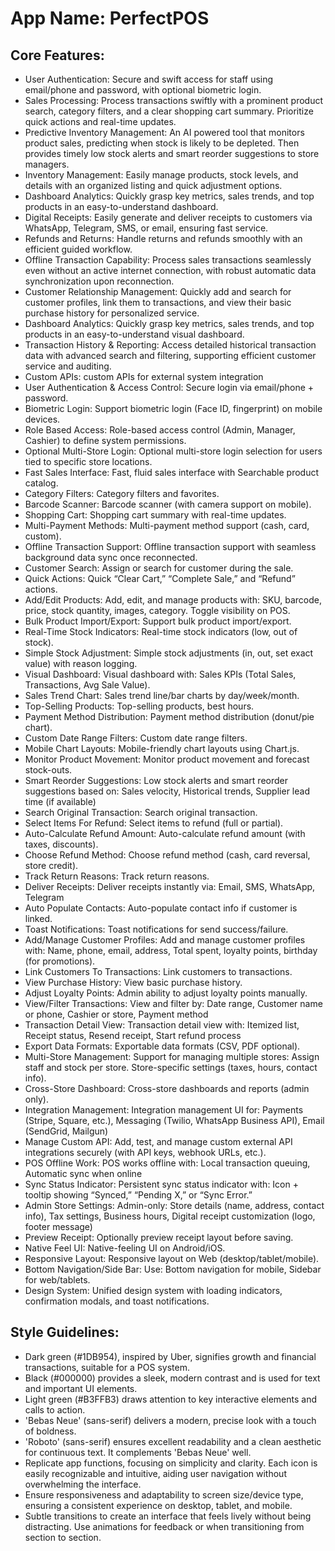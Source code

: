 # **App Name**: PerfectPOS

## Core Features:

- User Authentication: Secure and swift access for staff using email/phone and password, with optional biometric login.
- Sales Processing: Process transactions swiftly with a prominent product search, category filters, and a clear shopping cart summary. Prioritize quick actions and real-time updates.
- Predictive Inventory Management: An AI powered tool that monitors product sales, predicting when stock is likely to be depleted. Then provides timely low stock alerts and smart reorder suggestions to store managers.
- Inventory Management: Easily manage products, stock levels, and details with an organized listing and quick adjustment options.
- Dashboard Analytics: Quickly grasp key metrics, sales trends, and top products in an easy-to-understand dashboard.
- Digital Receipts: Easily generate and deliver receipts to customers via WhatsApp, Telegram, SMS, or email, ensuring fast service.
- Refunds and Returns: Handle returns and refunds smoothly with an efficient guided workflow.
- Offline Transaction Capability: Process sales transactions seamlessly even without an active internet connection, with robust automatic data synchronization upon reconnection.
- Customer Relationship Management: Quickly add and search for customer profiles, link them to transactions, and view their basic purchase history for personalized service.
- Dashboard Analytics: Quickly grasp key metrics, sales trends, and top products in an easy-to-understand visual dashboard.
- Transaction History & Reporting: Access detailed historical transaction data with advanced search and filtering, supporting efficient customer service and auditing.
- Custom APIs: custom APIs for external system integration
- 	User Authentication & Access Control: Secure login via email/phone + password.
- Biometric Login: Support biometric login (Face ID, fingerprint) on mobile devices.
- Role Based Access: Role-based access control (Admin, Manager, Cashier) to define system permissions.
- Optional Multi-Store Login: Optional multi-store login selection for users tied to specific store locations.
- Fast Sales Interface: Fast, fluid sales interface with Searchable product catalog.
- Category Filters: Category filters and favorites.
- Barcode Scanner: Barcode scanner (with camera support on mobile).
- Shopping Cart: Shopping cart summary with real-time updates.
- Multi-Payment Methods: Multi-payment method support (cash, card, custom).
- Offline Transaction Support: Offline transaction support with seamless background data sync once reconnected.
- Customer Search: Assign or search for customer during the sale.
- Quick Actions: Quick “Clear Cart,” “Complete Sale,” and “Refund” actions.
- Add/Edit Products: Add, edit, and manage products with: SKU, barcode, price, stock quantity, images, category. Toggle visibility on POS.
- Bulk Product Import/Export: Support bulk product import/export.
- Real-Time Stock Indicators: Real-time stock indicators (low, out of stock).
- Simple Stock Adjustment: Simple stock adjustments (in, out, set exact value) with reason logging.
- Visual Dashboard: Visual dashboard with: Sales KPIs (Total Sales, Transactions, Avg Sale Value).
- Sales Trend Chart: Sales trend line/bar charts by day/week/month.
- Top-Selling Products: Top-selling products, best hours.
- Payment Method Distribution: Payment method distribution (donut/pie chart).
- Custom Date Range Filters: Custom date range filters.
- Mobile Chart Layouts: Mobile-friendly chart layouts using Chart.js.
- Monitor Product Movement: Monitor product movement and forecast stock-outs.
- Smart Reorder Suggestions: Low stock alerts and smart reorder suggestions based on: Sales velocity, Historical trends, Supplier lead time (if available)
- Search Original Transaction: Search original transaction.
- Select Items For Refund: Select items to refund (full or partial).
- Auto-Calculate Refund Amount: Auto-calculate refund amount (with taxes, discounts).
- Choose Refund Method: Choose refund method (cash, card reversal, store credit).
- Track Return Reasons: Track return reasons.
- Deliver Receipts: Deliver receipts instantly via: Email, SMS, WhatsApp, Telegram
- Auto Populate Contacts: Auto-populate contact info if customer is linked.
- Toast Notifications: Toast notifications for send success/failure.
- Add/Manage Customer Profiles: Add and manage customer profiles with: Name, phone, email, address, Total spent, loyalty points, birthday (for promotions).
- Link Customers To Transactions: Link customers to transactions.
- View Purchase History: View basic purchase history.
- Adjust Loyalty Points: Admin ability to adjust loyalty points manually.
- View/Filter Transactions: View and filter by: Date range, Customer name or phone, Cashier or store, Payment method
- Transaction Detail View: Transaction detail view with: Itemized list, Receipt status, Resend receipt, Start refund process
- Export Data Formats: Exportable data formats (CSV, PDF optional).
- Multi-Store Management: Support for managing multiple stores: Assign staff and stock per store. Store-specific settings (taxes, hours, contact info).
- Cross-Store Dashboard: Cross-store dashboards and reports (admin only).
- Integration Management: Integration management UI for: Payments (Stripe, Square, etc.), Messaging (Twilio, WhatsApp Business API), Email (SendGrid, Mailgun)
- Manage Custom API: Add, test, and manage custom external API integrations securely (with API keys, webhook URLs, etc.).
- POS Offline Work: POS works offline with: Local transaction queuing, Automatic sync when online
- Sync Status Indicator: Persistent sync status indicator with: Icon + tooltip showing “Synced,” “Pending X,” or “Sync Error.”
- Admin Store Settings: Admin-only: Store details (name, address, contact info), Tax settings, Business hours, Digital receipt customization (logo, footer message)
- Preview Receipt: Optionally preview receipt layout before saving.
- Native Feel UI: Native-feeling UI on Android/iOS.
- Responsive Layout: Responsive layout on Web (desktop/tablet/mobile).
- Bottom Navigation/Side Bar: Use: Bottom navigation for mobile, Sidebar for web/tablets.
- Design System: Unified design system with loading indicators, confirmation modals, and toast notifications.

## Style Guidelines:

- Dark green (#1DB954), inspired by Uber, signifies growth and financial transactions, suitable for a POS system.
- Black (#000000) provides a sleek, modern contrast and is used for text and important UI elements.
- Light green (#B3FFB3) draws attention to key interactive elements and calls to action.
- 'Bebas Neue' (sans-serif) delivers a modern, precise look with a touch of boldness.
- 'Roboto' (sans-serif) ensures excellent readability and a clean aesthetic for continuous text. It complements 'Bebas Neue' well.
- Replicate app functions, focusing on simplicity and clarity. Each icon is easily recognizable and intuitive, aiding user navigation without overwhelming the interface.
- Ensure responsiveness and adaptability to screen size/device type, ensuring a consistent experience on desktop, tablet, and mobile.
- Subtle transitions to create an interface that feels lively without being distracting. Use animations for feedback or when transitioning from section to section.